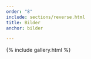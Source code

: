 ```yaml
---
order: "8"
include: sections/reverse.html
title: Bilder
anchor: bilder

---
```

{% include gallery.html %}